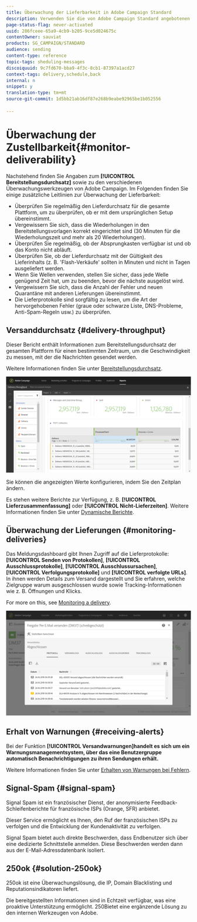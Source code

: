 ```yaml
---
title: Überwachung der Lieferbarkeit in Adobe Campaign Standard
description: Verwenden Sie die von Adobe Campaign Standard angebotenen Tools, um die Zustellbarkeit Ihrer Plattform zu überwachen.
page-status-flag: never-activated
uuid: 286fceee-65a9-4cb9-b205-9ce5d024675c
contentOwner: sauviat
products: SG_CAMPAIGN/STANDARD
audience: sending
content-type: reference
topic-tags: sheduling-messages
discoiquuid: 9c7fd670-bba9-4f3c-8cb1-87397a1acd27
context-tags: delivery,schedule,back
internal: n
snippet: y
translation-type: tm+mt
source-git-commit: 1d5bb21ab16df87e268b9eabe92965be1b052556

---
```



# Überwachung der Zustellbarkeit{#monitor-deliverability}

Nachstehend finden Sie Angaben zum **[!UICONTROL Bereitstellungsdurchsatz]** sowie zu den verschiedenen Überwachungswerkzeugen von Adobe Campaign. Im Folgenden finden Sie einige zusätzliche Leitlinien zur Überwachung der Lieferbarkeit:
* Überprüfen Sie regelmäßig den Lieferdurchsatz für die gesamte Plattform, um zu überprüfen, ob er mit dem ursprünglichen Setup übereinstimmt.
* Vergewissern Sie sich, dass die Wiederholungen in den Bereitstellungsvorlagen korrekt eingerichtet sind (30 Minuten für die Wiederholungszeit und mehr als 20 Wiederholungen).
* Überprüfen Sie regelmäßig, ob der Absprungkasten verfügbar ist und ob das Konto nicht abläuft.
* Überprüfen Sie, ob der Lieferdurchsatz mit der Gültigkeit des Lieferinhalts (z. B. 'Flash-Verkäufe' sollten in Minuten und nicht in Tagen ausgeliefert werden.
* Wenn Sie Wellen verwenden, stellen Sie sicher, dass jede Welle genügend Zeit hat, um zu beenden, bevor die nächste ausgelöst wird.
* Vergewissern Sie sich, dass die Anzahl der Fehler und neuen Quarantäne mit anderen Lieferungen übereinstimmt.
* Die Lieferprotokolle sind sorgfältig zu lesen, um die Art der hervorgehobenen Fehler (graue oder schwarze Liste, DNS-Probleme, Anti-Spam-Regeln usw.) zu überprüfen.

## Versanddurchsatz {#delivery-throughput}

Dieser Bericht enthält Informationen zum Bereitstellungsdurchsatz der gesamten Plattform für einen bestimmten Zeitraum, um die Geschwindigkeit zu messen, mit der die Nachrichten gesendet werden.

Weitere Informationen finden Sie unter [Bereitstellungsdurchsatz](../../reporting/using/delivery-throughput.md).

![](assets/delivery_reports_1.png)

Sie können die angezeigten Werte konfigurieren, indem Sie den Zeitplan ändern.

Es stehen weitere Berichte zur Verfügung, z. B. **[!UICONTROL Lieferzusammenfassung]** oder **[!UICONTROL Nicht-Lieferzeiten]**. Weitere Informationen finden Sie unter [Dynamische Berichte](../../reporting/using/about-dynamic-reports.md).

## Überwachung der Lieferungen {#monitoring-deliveries}

Das Meldungsdashboard gibt Ihnen Zugriff auf die Lieferprotokolle: **[!UICONTROL Senden von Protokollen]**, **[!UICONTROL Ausschlussprotokolle]**, **[!UICONTROL Ausschlussursachen]**, **[!UICONTROL Verfolgungsprotokolle]** und **[!UICONTROL verfolgte URLs]**. In ihnen werden Details zum Versand dargestellt und Sie erfahren, welche Zielgruppe warum ausgeschlossen wurde sowie Tracking-Informationen wie z. B. Öffnungen und Klicks.

For more on this, see [Monitoring a delivery](../../sending/using/monitoring-a-delivery.md).

![](assets/sending_delivery1.png)

## Erhalt von Warnungen {#receiving-alerts}

Bei der Funktion **[!UICONTROL Versandwarnungen]handelt es sich um ein Warnungsmanagementsystem, über das eine Benutzergruppe automatisch Benachrichtigungen zu ihren Sendungen erhält.**

Weitere Informationen finden Sie unter [Erhalten von Warnungen bei Fehlern](../../sending/using/receiving-alerts-when-failures-happen.md).

## Signal-Spam {#signal-spam}

Signal Spam ist ein französischer Dienst, der anonymisierte Feedback-Schleifenberichte für französische ISPs (Orange, SFR) anbietet.

Dieser Service ermöglicht es Ihnen, den Ruf der französischen ISPs zu verfolgen und die Entwicklung der Kundenaktivität zu verfolgen.

Signal Spam bietet auch direkte Beschwerden, dass Endbenutzer sich über eine dedizierte Schnittstelle anmelden. Diese Beschwerden werden dann aus der E-Mail-Adressdatenbank isoliert.

## 250ok {#solution-250ok}

250ok ist eine Überwachungslösung, die IP, Domain Blacklisting und Reputationsindikatoren liefert.

Die bereitgestellten Informationen sind in Echtzeit verfügbar, was eine proaktive Unterstützung ermöglicht. 250Bietet eine ergänzende Lösung zu den internen Werkzeugen von Adobe.
